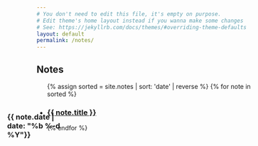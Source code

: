```yaml
---
# You don't need to edit this file, it's empty on purpose.
# Edit theme's home layout instead if you wanna make some changes
# See: https://jekyllrb.com/docs/themes/#overriding-theme-defaults
layout: default
permalink: /notes/
---
```


<h2>Notes</h2>

<ul class="post-list">
  {% assign sorted = site.notes | sort: 'date' | reverse  %}
  {% for note in sorted %}
    <li>
      <h3 style="position: relative">
        <span class="post-meta" style=" position: absolute; width: 120px; top: .6em; left: -90px; ">
              {{ note.date | date: "%b %-d %Y"}}</span>
          <a class="post-link" href="{{ note.url }}">
            {{ note.title }}
          </a>
        </h3>
    </li>
  {% endfor %}
</ul>

